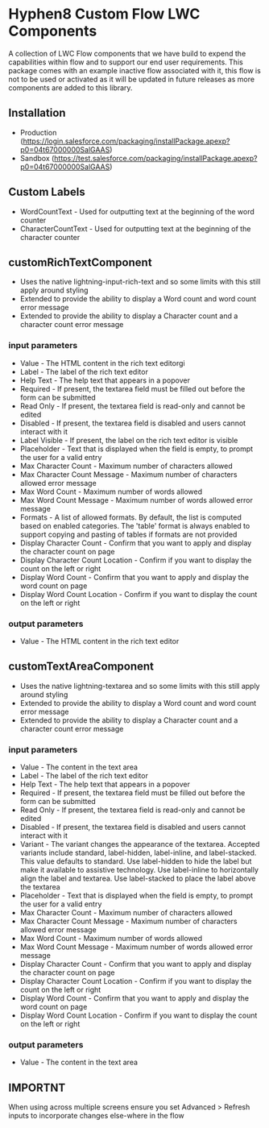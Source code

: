 # Hyphen8 Custom Flow LWC Components

A collection of LWC Flow components that we have build to expend the capabilities within flow and to support our end user requirements.
This package comes with an example inactive flow associated with it, this flow is not to be used or activated as it will be updated in future releases as more components are added to this library.

## Installation

- Production (https://login.salesforce.com/packaging/installPackage.apexp?p0=04t67000000SalGAAS)
- Sandbox (https://test.salesforce.com/packaging/installPackage.apexp?p0=04t67000000SalGAAS)

## Custom Labels
- WordCountText - Used for outputting text at the beginning of the word counter
- CharacterCountText - Used for outputting text at the beginning of the character counter


## customRichTextComponent
- Uses the native lightning-input-rich-text and so some limits with this still apply around styling
- Extended to provide the ability to display a Word count and word count error message
- Extended to provide the ability to display a Character count and a character count error message

### input parameters
- Value - The HTML content in the rich text editorgi
- Label - The label of the rich text editor
- Help Text - The help text that appears in a popover
- Required - If present, the textarea field must be filled out before the form can be submitted
- Read Only - If present, the textarea field is read-only and cannot be edited
- Disabled - If present, the textarea field is disabled and users cannot interact with it
- Label Visible - If present, the label on the rich text editor is visible
- Placeholder - Text that is displayed when the field is empty, to prompt the user for a valid entry
- Max Character Count - Maximum number of characters allowed
- Max Character Count Message - Maximum number of characters allowed error message
- Max Word Count - Maximum number of words allowed
- Max Word Count Message - Maximum number of words allowed error message
- Formats - A list of allowed formats. By default, the list is computed based on enabled categories. The 'table' format is always enabled to support copying and pasting of tables if formats are not provided
- Display Character Count - Confirm that you want to apply and display the character count on page
- Display Character Count Location - Confirm if you want to display the count on the left or right
- Display Word Count - Confirm that you want to apply and display the word count on page
- Display Word Count Location - Confirm if you want to display the count on the left or right

### output parameters
- Value - The HTML content in the rich text editor

## customTextAreaComponent
- Uses the native lightning-textarea and so some limits with this still apply around styling
- Extended to provide the ability to display a Word count and word count error message
- Extended to provide the ability to display a Character count and a character count error message

### input parameters
- Value - The content in the text area
- Label - The label of the rich text editor
- Help Text - The help text that appears in a popover
- Required - If present, the textarea field must be filled out before the form can be submitted
- Read Only - If present, the textarea field is read-only and cannot be edited
- Disabled - If present, the textarea field is disabled and users cannot interact with it
- Variant - The variant changes the appearance of the textarea. Accepted variants include standard, label-hidden, label-inline, and label-stacked. This value defaults to standard. Use label-hidden to hide the label but make it available to assistive technology. Use label-inline to horizontally align the label and textarea. Use label-stacked to place the label above the textarea
- Placeholder - Text that is displayed when the field is empty, to prompt the user for a valid entry
- Max Character Count - Maximum number of characters allowed
- Max Character Count Message - Maximum number of characters allowed error message
- Max Word Count - Maximum number of words allowed
- Max Word Count Message - Maximum number of words allowed error message
- Display Character Count - Confirm that you want to apply and display the character count on page
- Display Character Count Location - Confirm if you want to display the count on the left or right
- Display Word Count - Confirm that you want to apply and display the word count on page
- Display Word Count Location - Confirm if you want to display the count on the left or right

### output parameters
- Value - The content in the text area


## IMPORTNT
When using across multiple screens ensure you set Advanced > Refresh inputs to incorporate changes else-where in the flow